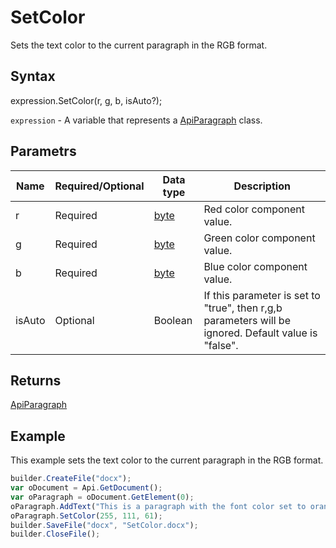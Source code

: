 # SetColor

Sets the text color to the current paragraph in the RGB format.

## Syntax

expression.SetColor(r, g, b, isAuto?);

`expression` - A variable that represents a [ApiParagraph](../ApiParagraph.md) class.

## Parametrs

| **Name** | **Required/Optional** | **Data type** | **Description** |
| ------------- | ------------- | ------------- | ------------- |
| r | Required | [byte](../../../Enumerations/byte.md) | Red color component value. |
| g | Required | [byte](../../../Enumerations/byte.md) | Green color component value. |
| b | Required | [byte](../../../Enumerations/byte.md) | Blue color component value. |
| isAuto | Optional | Boolean | If this parameter is set to "true", then r,g,b parameters will be ignored. Default value is "false". |

## Returns

[ApiParagraph](../ApiParagraph.md)

## Example

This example sets the text color to the current paragraph in the RGB format.

```javascript
builder.CreateFile("docx");
var oDocument = Api.GetDocument();
var oParagraph = oDocument.GetElement(0);
oParagraph.AddText("This is a paragraph with the font color set to orange.");
oParagraph.SetColor(255, 111, 61);
builder.SaveFile("docx", "SetColor.docx");
builder.CloseFile();
```